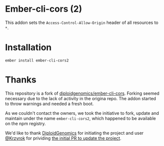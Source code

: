 # Ember-cli-cors (2)

This addon sets the `Access-Control-Allow-Origin` header of all resources to `*`.

# Installation

`ember install ember-cli-cors2`

# Thanks

This repository is a fork of [diploidgenomics/ember-cli-cors](https://github.com/diploidgenomics/ember-cli-cors).
Forking seemed necessary due to the lack of activity in the origina repo.
The addon started to throw warnings and needed a fresh boot.

As we couldn't contact the owners, we took the initiative to fork, update
and maintain under the name `ember-cli-cors2`, which happened
to be available on the npm registry.

We'd like to thank [DiploidGenomics](https://github.com/diploidgenomics/) for initiating the project and
user [@Krzyrok](https://github.com/Krzyrok) for prividing [the initial PR to update the project](https://github.com/diploidgenomics/ember-cli-cors/pull/8).

